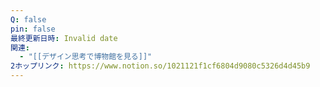 ```yaml
---
Q: false
pin: false
最終更新日時: Invalid date
関連:
  - "[[デザイン思考で博物館を見る]]"
2ホップリンク: https://www.notion.so/1021121f1cf6804d9080c5326d4d45b9
---
```

